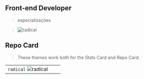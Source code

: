 ## Front-end Developer
> especializações

> ![radical][radical]


## Repo Card

> These themes work both for the Stats Card and Repo Card.

| | | |
| :--: | :--: | :--: |
`radical` ![radical][radical_repo] |

[radical]: https://github-readme-stats.vercel.app/api?username=anuraghazra&show_icons=true&hide=contribs,prs&cache_seconds=86400&theme=radical

[radical_repo]: https://github-readme-stats.vercel.app/api/pin/?username=anuraghazra&repo=github-readme-stats&cache_seconds=86400&theme=radical
